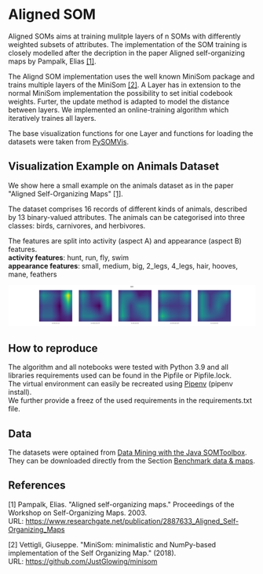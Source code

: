 # Aligned SOM

Aligned SOMs aims at training mulitple layers of n SOMs with differently weighted subsets of attributes.
The implementation of the SOM training is closely modelled after the decription in the paper Aligned self-organizing maps by Pampalk, Elias [[1]](#1).

The Alignd SOM implementation uses the well known MiniSom package and trains multiple layers of the MiniSom [[2]](#2). A Layer has in extension to the normal MiniSom implementation the possibility to set initial codebook weights. Furter, the update method is adapted to model the distance between layers. We implemented an online-training algorithm which iteratively traines all layers.

The base visualization functions for one Layer and functions for loading the datasets were taken from [PySOMVis](https://github.com/smnishko/PySOMVis).

## Visualization Example on Animals Dataset

We show here a small example on the animals dataset as in the paper "Aligned Self-Organizing Maps" [[1]](#1).

The dataset comprises 16 records of different kinds of animals, described by 13 binary-valued attributes. The animals can be categorised into three classes: birds, carnivores, and herbivores.

The features are split into activity (aspect A) and appearance (aspect B) features.   
**activity features**: hunt, run, fly, swim   
**appearance features**: small, medium, big, 2_legs, 4_legs, hair, hooves, mane, feathers 

![Alt text](animals_dataset_exmple.png?raw=true "Alignd SOM on Animals Dataset")

## How to reproduce

The algorithm and all notebooks were tested with Python 3.9 and all libraries requirements used can be found in the Pipfile or Pipfile.lock.   
The virtual environment can easily be recreated using [Pipenv](https://pipenv.pypa.io/en/latest/index.html) (pipenv install).   
We further provide a freez of the used requirements in the requirements.txt file.

## Data

The datasets were optained from [Data Mining with the Java SOMToolbox](http://www.ifs.tuwien.ac.at/dm/somtoolbox/index.html).   
They can be downloaded directly from the Section [Benchmark data & maps](http://www.ifs.tuwien.ac.at/dm/somtoolbox/datasets.html).

## References

<a id="1">[1]</a>
Pampalk, Elias.
"Aligned self-organizing maps." Proceedings of the Workshop on Self-Organizing Maps. 2003.   
URL: https://www.researchgate.net/publication/2887633_Aligned_Self-Organizing_Maps

<a id="2">[2]</a>
Vettigli, Giuseppe.
"MiniSom: minimalistic and NumPy-based implementation of the Self Organizing Map." (2018).   
URL: https://github.com/JustGlowing/minisom 